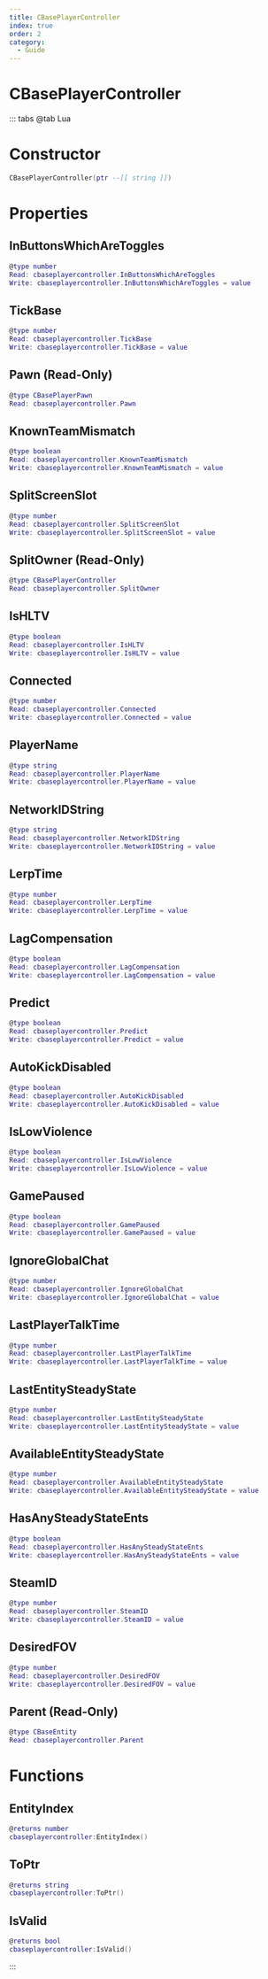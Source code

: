 ```yaml
---
title: CBasePlayerController
index: true
order: 2
category:
  - Guide
---
```


# CBasePlayerController

::: tabs
@tab Lua
# Constructor
```lua
CBasePlayerController(ptr --[[ string ]])
```
# Properties
## InButtonsWhichAreToggles 
```lua
@type number
Read: cbaseplayercontroller.InButtonsWhichAreToggles
Write: cbaseplayercontroller.InButtonsWhichAreToggles = value
```
## TickBase 
```lua
@type number
Read: cbaseplayercontroller.TickBase
Write: cbaseplayercontroller.TickBase = value
```
## Pawn (Read-Only)
```lua
@type CBasePlayerPawn
Read: cbaseplayercontroller.Pawn
```
## KnownTeamMismatch 
```lua
@type boolean
Read: cbaseplayercontroller.KnownTeamMismatch
Write: cbaseplayercontroller.KnownTeamMismatch = value
```
## SplitScreenSlot 
```lua
@type number
Read: cbaseplayercontroller.SplitScreenSlot
Write: cbaseplayercontroller.SplitScreenSlot = value
```
## SplitOwner (Read-Only)
```lua
@type CBasePlayerController
Read: cbaseplayercontroller.SplitOwner
```
## IsHLTV 
```lua
@type boolean
Read: cbaseplayercontroller.IsHLTV
Write: cbaseplayercontroller.IsHLTV = value
```
## Connected 
```lua
@type number
Read: cbaseplayercontroller.Connected
Write: cbaseplayercontroller.Connected = value
```
## PlayerName 
```lua
@type string
Read: cbaseplayercontroller.PlayerName
Write: cbaseplayercontroller.PlayerName = value
```
## NetworkIDString 
```lua
@type string
Read: cbaseplayercontroller.NetworkIDString
Write: cbaseplayercontroller.NetworkIDString = value
```
## LerpTime 
```lua
@type number
Read: cbaseplayercontroller.LerpTime
Write: cbaseplayercontroller.LerpTime = value
```
## LagCompensation 
```lua
@type boolean
Read: cbaseplayercontroller.LagCompensation
Write: cbaseplayercontroller.LagCompensation = value
```
## Predict 
```lua
@type boolean
Read: cbaseplayercontroller.Predict
Write: cbaseplayercontroller.Predict = value
```
## AutoKickDisabled 
```lua
@type boolean
Read: cbaseplayercontroller.AutoKickDisabled
Write: cbaseplayercontroller.AutoKickDisabled = value
```
## IsLowViolence 
```lua
@type boolean
Read: cbaseplayercontroller.IsLowViolence
Write: cbaseplayercontroller.IsLowViolence = value
```
## GamePaused 
```lua
@type boolean
Read: cbaseplayercontroller.GamePaused
Write: cbaseplayercontroller.GamePaused = value
```
## IgnoreGlobalChat 
```lua
@type number
Read: cbaseplayercontroller.IgnoreGlobalChat
Write: cbaseplayercontroller.IgnoreGlobalChat = value
```
## LastPlayerTalkTime 
```lua
@type number
Read: cbaseplayercontroller.LastPlayerTalkTime
Write: cbaseplayercontroller.LastPlayerTalkTime = value
```
## LastEntitySteadyState 
```lua
@type number
Read: cbaseplayercontroller.LastEntitySteadyState
Write: cbaseplayercontroller.LastEntitySteadyState = value
```
## AvailableEntitySteadyState 
```lua
@type number
Read: cbaseplayercontroller.AvailableEntitySteadyState
Write: cbaseplayercontroller.AvailableEntitySteadyState = value
```
## HasAnySteadyStateEnts 
```lua
@type boolean
Read: cbaseplayercontroller.HasAnySteadyStateEnts
Write: cbaseplayercontroller.HasAnySteadyStateEnts = value
```
## SteamID 
```lua
@type number
Read: cbaseplayercontroller.SteamID
Write: cbaseplayercontroller.SteamID = value
```
## DesiredFOV 
```lua
@type number
Read: cbaseplayercontroller.DesiredFOV
Write: cbaseplayercontroller.DesiredFOV = value
```
## Parent (Read-Only)
```lua
@type CBaseEntity
Read: cbaseplayercontroller.Parent
```
# Functions
## EntityIndex
```lua
@returns number
cbaseplayercontroller:EntityIndex()
```
## ToPtr
```lua
@returns string
cbaseplayercontroller:ToPtr()
```
## IsValid
```lua
@returns bool
cbaseplayercontroller:IsValid()
```

:::
